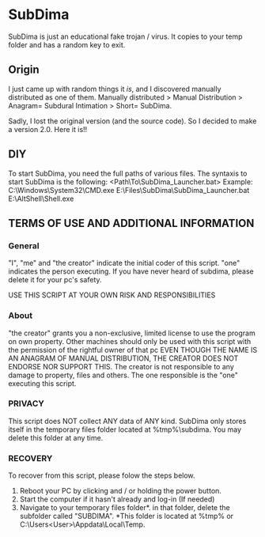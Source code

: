 # SubDima
SubDima is just an educational fake trojan / virus. It copies to your temp folder and has a random key to exit.

## Origin
I just came up with random things it *is*, and I discovered manually distributed as one of them.
Manually distributed > Manual Distribution > Anagram= Subdural Intimation > Short= SubDima.

Sadly, I lost the original version (and the source code). So I decided to make a version 2.0.
Here it is!!

## DIY
To start SubDima, you need the full paths of various files.
The syntaxis to start SubDima is the following: <Initial Shell> <Path\To\SubDima_Launcher.bat> <Executing Shell>
Example: C:\Windows\System32\CMD.exe E:\Files\SubDima\SubDima_Launcher.bat E:\AltShell\Shell.exe

## TERMS OF USE AND ADDITIONAL INFORMATION

### General
"I", "me" and "the creator" indicate the initial coder
of this script. "one" indicates the person executing.
If you have never heard of subdima, please delete it for your pc's safety.

USE THIS SCRIPT AT YOUR OWN RISK AND RESPONSIBILITIES
 
### About

"the creator" grants you a non-exclusive, limited license to use the program on own property.
Other machines should only be used with this script with the permission of the rightful owner of that pc 
EVEN THOUGH THE NAME IS AN ANAGRAM OF MANUAL DISTRIBUTION, THE CREATOR DOES NOT ENDORSE NOR SUPPORT THIS.
The creator is not responsible to any damage to property, files and others. The one responsible is the "one" executing this script.

### PRIVACY
This script does NOT collect ANY data of ANY kind.
SubDima only stores itself in the temporary files folder located at %tmp%\subdima. You may delete this folder at any time.

### RECOVERY
To recover from this script, please folow the steps below. 
1. Reboot your PC by clicking and / or holding the power button.
2. Start the computer if it hasn't already and log-in (If needed)
3. Navigate to your temporary files folder*. in that folder, delete the subfolder called "SUBDIMA".
*This folder is located at %tmp% or C:\Users\<User>\Appdata\Local\Temp.
